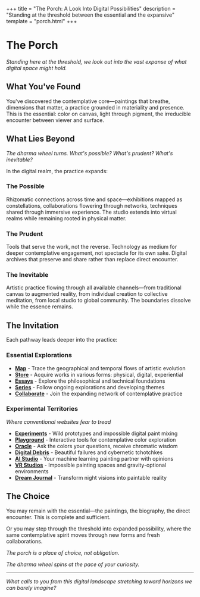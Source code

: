 +++
title = "The Porch: A Look Into Digital Possibilities"
description = "Standing at the threshold between the essential and the expansive"
template = "porch.html"
+++

# The Porch

*Standing here at the threshold, we look out into the vast expanse of what digital space might hold.*

## What You've Found

You've discovered the contemplative core—paintings that breathe, dimensions that matter, a practice grounded in materiality and presence. This is the essential: color on canvas, light through pigment, the irreducible encounter between viewer and surface.

## What Lies Beyond

*The dharma wheel turns. What's possible? What's prudent? What's inevitable?*

In the digital realm, the practice expands:

### **The Possible**
Rhizomatic connections across time and space—exhibitions mapped as constellations, collaborations flowering through networks, techniques shared through immersive experience. The studio extends into virtual realms while remaining rooted in physical matter.

### **The Prudent** 
Tools that serve the work, not the reverse. Technology as medium for deeper contemplative engagement, not spectacle for its own sake. Digital archives that preserve and share rather than replace direct encounter.

### **The Inevitable**
Artistic practice flowing through all available channels—from traditional canvas to augmented reality, from individual creation to collective meditation, from local studio to global community. The boundaries dissolve while the essence remains.

## The Invitation

Each pathway leads deeper into the practice:

### **Essential Explorations**
- **[Map](/map)** - Trace the geographical and temporal flows of artistic evolution
- **[Store](/store)** - Acquire works in various forms: physical, digital, experiential
- **[Essays](/essays)** - Explore the philosophical and technical foundations
- **[Series](/serials)** - Follow ongoing explorations and developing themes  
- **[Collaborate](/collaborations)** - Join the expanding network of contemplative practice

### **Experimental Territories** 
*Where conventional websites fear to tread*

- **[Experiments](/experiments)** - Wild prototypes and impossible digital paint mixing
- **[Playground](/playground)** - Interactive tools for contemplative color exploration
- **[Oracle](/oracle)** - Ask the colors your questions, receive chromatic wisdom
- **[Digital Debris](/lab/debris)** - Beautiful failures and cybernetic tchotchkes
- **[AI Studio](/lab/ai-studio)** - Your machine learning painting partner with opinions
- **[VR Studios](/lab/vr-studio)** - Impossible painting spaces and gravity-optional environments
- **[Dream Journal](/lab/dream-journal)** - Transform night visions into paintable reality

## The Choice

You may remain with the essential—the paintings, the biography, the direct encounter. This is complete and sufficient.

Or you may step through the threshold into expanded possibility, where the same contemplative spirit moves through new forms and fresh collaborations.

*The porch is a place of choice, not obligation.*

*The dharma wheel spins at the pace of your curiosity.*

---

*What calls to you from this digital landscape stretching toward horizons we can barely imagine?*